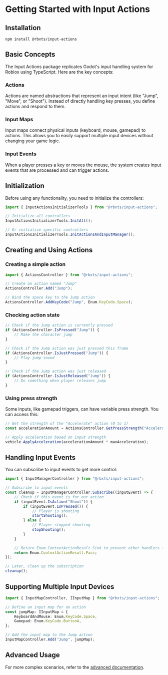 # Getting Started with Input Actions

## Installation

```
npm install @rbxts/input-actions
```

## Basic Concepts

The Input Actions package replicates Godot's input handling system for Roblox using TypeScript. Here are the key concepts:

### Actions

Actions are named abstractions that represent an input intent (like "Jump", "Move", or "Shoot"). Instead of directly handling key presses, you define actions and respond to them.

### Input Maps

Input maps connect physical inputs (keyboard, mouse, gamepad) to actions. This allows you to easily support multiple input devices without changing your game logic.

### Input Events

When a player presses a key or moves the mouse, the system creates input events that are processed and can trigger actions.

## Initialization

Before using any functionality, you need to initialize the controllers:

```ts
import { InputActionsInitializerTools } from "@rbxts/input-actions";

// Initialize all controllers
InputActionsInitializerTools.InitAll();

// Or initialize specific controllers
InputActionsInitializerTools.InitActionsAndInputManager();
```

## Creating and Using Actions

### Creating a simple action

```ts
import { ActionsController } from "@rbxts/input-actions";

// Create an action named "Jump"
ActionsController.Add("Jump");

// Bind the space key to the Jump action
ActionsController.AddKeyCode("Jump", Enum.KeyCode.Space);
```

### Checking action state

```ts
// Check if the Jump action is currently pressed
if (ActionsController.IsPressed("Jump")) {
	// Make the character jump
}

// Check if the Jump action was just pressed this frame
if (ActionsController.IsJustPressed("Jump")) {
	// Play jump sound
}

// Check if the Jump action was just released
if (ActionsController.IsJustReleased("Jump")) {
	// Do something when player releases jump
}
```

### Using press strength

Some inputs, like gamepad triggers, can have variable press strength. You can access this:

```ts
// Get the strength of the "Accelerate" action (0 to 1)
const accelerationAmount = ActionsController.GetPressStrength("Accelerate");

// Apply acceleration based on input strength
vehicle.ApplyAcceleration(accelerationAmount * maxAcceleration);
```

## Handling Input Events

You can subscribe to input events to get more control:

```ts
import { InputManagerController } from "@rbxts/input-actions";

// Subscribe to input events
const cleanup = InputManagerController.Subscribe((inputEvent) => {
	// Check if this event is for our action
	if (inputEvent.IsAction("Shoot")) {
		if (inputEvent.IsPressed()) {
			// Player is shooting
			startShooting();
		} else {
			// Player stopped shooting
			stopShooting();
		}
	}

	// Return Enum.ContextActionResult.Sink to prevent other handlers from processing this input
	return Enum.ContextActionResult.Pass;
});

// Later, clean up the subscription
cleanup();
```

## Supporting Multiple Input Devices

```ts
import { InputMapController, IInputMap } from "@rbxts/input-actions";

// Define an input map for an action
const jumpMap: IInputMap = {
	KeyboardAndMouse: Enum.KeyCode.Space,
	Gamepad: Enum.KeyCode.ButtonA,
};

// Add the input map to the Jump action
InputMapController.Add("Jump", jumpMap);
```

## Advanced Usage

For more complex scenarios, refer to the [advanced documentation](./AdvancedUsage.md).
